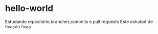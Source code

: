 # hello-world
Estudando repositório,branches,commits e pull requests
Este estudoé de fixação  fixaa
